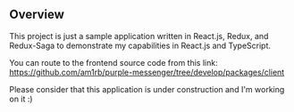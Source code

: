 ## Overview
This project is just a sample application written in React.js, Redux, and Redux-Saga to demonstrate my capabilities in React.js and TypeScript.

You can route to the frontend source code from this link:
https://github.com/am1rb/purple-messenger/tree/develop/packages/client

Please consider that this application is under construction and I'm working on it :)
